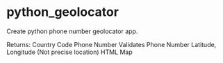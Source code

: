 # python_geolocator

Create python phone number geolocator app.

Returns:
Country Code
Phone Number
Validates Phone Number
Latitude, Longitude (Not precise location)
HTML Map
